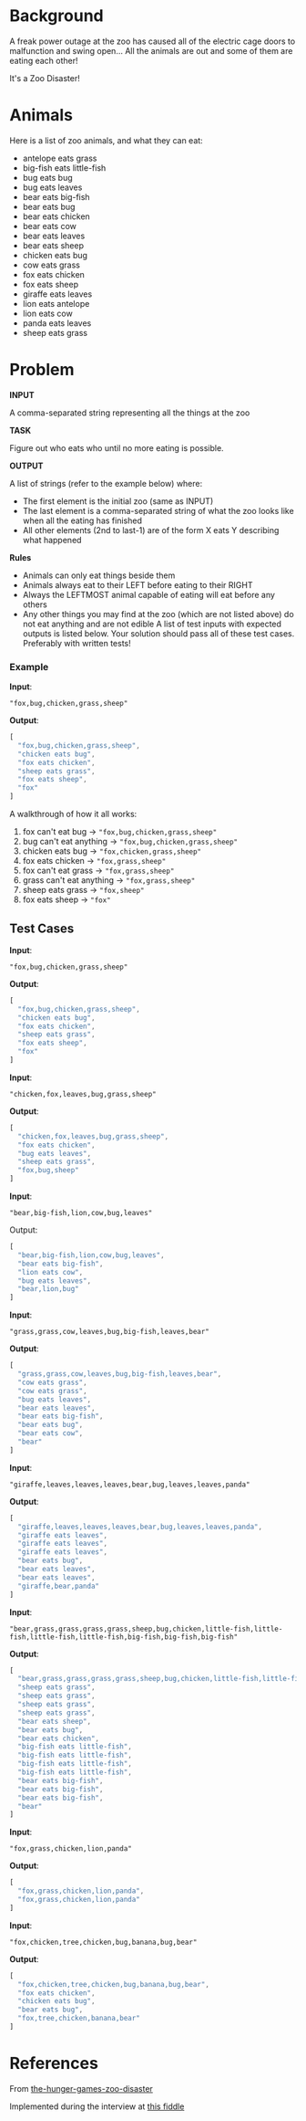 # Background

A freak power outage at the zoo has caused all of the electric cage doors to malfunction and swing open...
All the animals are out and some of them are eating each other!

It's a Zoo Disaster!

# Animals

Here is a list of zoo animals, and what they can eat:

- antelope eats grass
- big-fish eats little-fish
- bug eats bug 
- bug eats leaves
- bear eats big-fish
- bear eats bug
- bear eats chicken
- bear eats cow
- bear eats leaves
- bear eats sheep
- chicken eats bug
- cow eats grass
- fox eats chicken
- fox eats sheep
- giraffe eats leaves
- lion eats antelope
- lion eats cow
- panda eats leaves
- sheep eats grass

# Problem

__INPUT__

A comma-separated string representing all the things at the zoo

__TASK__

Figure out who eats who until no more eating is possible.

__OUTPUT__

A list of strings (refer to the example below) where:

- The first element is the initial zoo (same as INPUT)
- The last element is a comma-separated string of what the zoo looks like when all the eating has finished
- All other elements (2nd to last-1) are of the form X eats Y describing what happened

__Rules__

- Animals can only eat things beside them
- Animals always eat to their LEFT before eating to their RIGHT
- Always the LEFTMOST animal capable of eating will eat before any others
- Any other things you may find at the zoo (which are not listed above) do not eat anything and are not edible
A list of test inputs with expected outputs is listed below. Your solution should pass all of these test cases. Preferably with written tests!

### Example

__Input__:

`"fox,bug,chicken,grass,sheep"`

__Output__:

```javascript
[
  "fox,bug,chicken,grass,sheep", 
  "chicken eats bug", 
  "fox eats chicken", 
  "sheep eats grass", 
  "fox eats sheep", 
  "fox"
]
```

A walkthrough of how it all works:

1. fox can't eat bug -> `"fox,bug,chicken,grass,sheep"`
2. bug can't eat anything -> `"fox,bug,chicken,grass,sheep"`
3. chicken eats bug -> `"fox,chicken,grass,sheep"`
4. fox eats chicken -> `"fox,grass,sheep"`
5. fox can't eat grass -> `"fox,grass,sheep"`
6. grass can't eat anything -> `"fox,grass,sheep"`
7. sheep eats grass -> `"fox,sheep"`
8. fox eats sheep -> `"fox"`

## Test Cases

__Input__: 

`"fox,bug,chicken,grass,sheep"`

__Output__: 

```javascript
[
  "fox,bug,chicken,grass,sheep",
  "chicken eats bug",
  "fox eats chicken",
  "sheep eats grass",
  "fox eats sheep",
  "fox"
]
```

__Input__: 

`"chicken,fox,leaves,bug,grass,sheep"`

__Output__: 

```javascript
[
  "chicken,fox,leaves,bug,grass,sheep",
  "fox eats chicken",
  "bug eats leaves",
  "sheep eats grass",
  "fox,bug,sheep"
]
```

__Input__: 

`"bear,big-fish,lion,cow,bug,leaves"`

Output: 

```javascript
[
  "bear,big-fish,lion,cow,bug,leaves",
  "bear eats big-fish",
  "lion eats cow",
  "bug eats leaves",
  "bear,lion,bug"
]
```

__Input__: 

`"grass,grass,cow,leaves,bug,big-fish,leaves,bear"`

__Output__: 

```javascript
[
  "grass,grass,cow,leaves,bug,big-fish,leaves,bear",
  "cow eats grass",
  "cow eats grass",
  "bug eats leaves",
  "bear eats leaves",
  "bear eats big-fish",
  "bear eats bug",
  "bear eats cow",
  "bear"
]
```

__Input__:

`"giraffe,leaves,leaves,leaves,bear,bug,leaves,leaves,panda"`

__Output__:

```javascript
[
  "giraffe,leaves,leaves,leaves,bear,bug,leaves,leaves,panda",
  "giraffe eats leaves",
  "giraffe eats leaves",
  "giraffe eats leaves",
  "bear eats bug",
  "bear eats leaves",
  "bear eats leaves",
  "giraffe,bear,panda"
]
```

__Input__:

`"bear,grass,grass,grass,grass,sheep,bug,chicken,little-fish,little-fish,little-fish,little-fish,big-fish,big-fish,big-fish"`

__Output__:

```javascript
[
  "bear,grass,grass,grass,grass,sheep,bug,chicken,little-fish,little-fish,little-fish,little-fish,big-fish,big-fish,big-fish",
  "sheep eats grass",
  "sheep eats grass",
  "sheep eats grass",
  "sheep eats grass",
  "bear eats sheep",
  "bear eats bug",
  "bear eats chicken",
  "big-fish eats little-fish",
  "big-fish eats little-fish",
  "big-fish eats little-fish",
  "big-fish eats little-fish",
  "bear eats big-fish",
  "bear eats big-fish",
  "bear eats big-fish",
  "bear"
]
```

__Input__: 

`"fox,grass,chicken,lion,panda"`

__Output__: 

```javascript
[
  "fox,grass,chicken,lion,panda",
  "fox,grass,chicken,lion,panda"
]
```

__Input__: 

`"fox,chicken,tree,chicken,bug,banana,bug,bear"`

__Output__: 

```javascript
[
  "fox,chicken,tree,chicken,bug,banana,bug,bear",
  "fox eats chicken",
  "chicken eats bug",
  "bear eats bug",
  "fox,tree,chicken,banana,bear"
]
```

# References

From [the-hunger-games-zoo-disaster](https://www.codewars.com/kata/the-hunger-games-zoo-disaster)

Implemented during the interview at [this fiddle](https://jsfiddle.net/arizonatribe/v1darg4q/4/)
